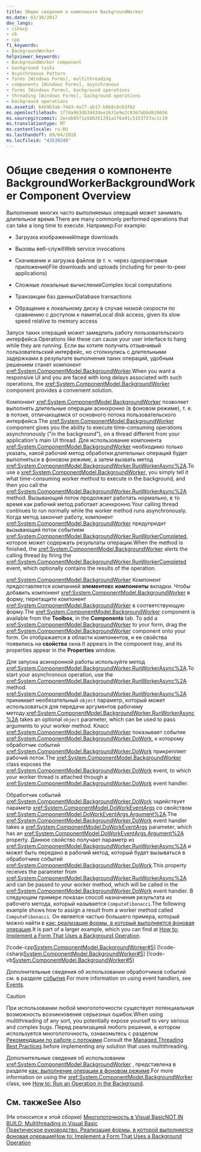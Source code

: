 ```yaml
---
title: Общие сведения о компоненте BackgroundWorker
ms.date: 03/30/2017
dev_langs:
- csharp
- vb
- cpp
f1_keywords:
- BackgroundWorker
helpviewer_keywords:
- BackgroundWorker component
- background tasks
- Asynchronous Pattern
- forms [Windows Forms], multithreading
- components [Windows Forms], asynchronous
- forms [Windows Forms], background operations
- threading [Windows Forms], background operations
- background operations
ms.assetid: 64e9b3ab-7443-4a77-ab17-b8b8c0cb3f62
ms.openlocfilehash: 1f7da963db34434ee2631e9e2c0367abbd628656
ms.sourcegitcommit: 2eceb05f1a5bb261291a1f6a91c5153727ac1c19
ms.translationtype: MT
ms.contentlocale: ru-RU
ms.lasthandoff: 09/04/2018
ms.locfileid: "43539240"
---
```

# <a name="backgroundworker-component-overview"></a><span data-ttu-id="f2bb5-102">Общие сведения о компоненте BackgroundWorker</span><span class="sxs-lookup"><span data-stu-id="f2bb5-102">BackgroundWorker Component Overview</span></span>
<span data-ttu-id="f2bb5-103">Выполнение многих часто выполняемых операций может занимать длительное время.</span><span class="sxs-lookup"><span data-stu-id="f2bb5-103">There are many commonly performed operations that can take a long time to execute.</span></span> <span data-ttu-id="f2bb5-104">Например:</span><span class="sxs-lookup"><span data-stu-id="f2bb5-104">For example:</span></span>  
  
-   <span data-ttu-id="f2bb5-105">Загрузка изображений</span><span class="sxs-lookup"><span data-stu-id="f2bb5-105">Image downloads</span></span>  
  
-   <span data-ttu-id="f2bb5-106">Вызовы веб-служб</span><span class="sxs-lookup"><span data-stu-id="f2bb5-106">Web service invocations</span></span>  
  
-   <span data-ttu-id="f2bb5-107">Скачивание и загрузка файлов (в т. ч. через одноранговые приложения)</span><span class="sxs-lookup"><span data-stu-id="f2bb5-107">File downloads and uploads (including for peer-to-peer applications)</span></span>  
  
-   <span data-ttu-id="f2bb5-108">Сложные локальные вычисления</span><span class="sxs-lookup"><span data-stu-id="f2bb5-108">Complex local computations</span></span>  
  
-   <span data-ttu-id="f2bb5-109">Транзакции баз данных</span><span class="sxs-lookup"><span data-stu-id="f2bb5-109">Database transactions</span></span>  
  
-   <span data-ttu-id="f2bb5-110">Обращение к локальному диску в случае низкой скорости по сравнению с доступом к памяти</span><span class="sxs-lookup"><span data-stu-id="f2bb5-110">Local disk access, given its slow speed relative to memory access</span></span>  
  
 <span data-ttu-id="f2bb5-111">Запуск таких операций может замедлить работу пользовательского интерфейса.</span><span class="sxs-lookup"><span data-stu-id="f2bb5-111">Operations like these can cause your user interface to hang while they are running.</span></span> <span data-ttu-id="f2bb5-112">Если вы хотите получить отзывчивый пользовательский интерфейс, но столкнулись с длительными задержками в результате выполнения таких операций, удобным решением станет компонент <xref:System.ComponentModel.BackgroundWorker>.</span><span class="sxs-lookup"><span data-stu-id="f2bb5-112">When you want a responsive UI and you are faced with long delays associated with such operations, the <xref:System.ComponentModel.BackgroundWorker> component provides a convenient solution.</span></span>  
  
 <span data-ttu-id="f2bb5-113">Компонент <xref:System.ComponentModel.BackgroundWorker> позволяет выполнять длительные операции асинхронно (в фоновом режиме), т. е. в потоке, отличающемся от основного потока пользовательского интерфейса.</span><span class="sxs-lookup"><span data-stu-id="f2bb5-113">The <xref:System.ComponentModel.BackgroundWorker> component gives you the ability to execute time-consuming operations asynchronously ("in the background"), on a thread different from your application's main UI thread.</span></span> <span data-ttu-id="f2bb5-114">Для использование компонента <xref:System.ComponentModel.BackgroundWorker> необходимо только указать, какой рабочий метод обработки длительных операций будет выполняться в фоновом режиме, а затем вызвать метод <xref:System.ComponentModel.BackgroundWorker.RunWorkerAsync%2A>.</span><span class="sxs-lookup"><span data-stu-id="f2bb5-114">To use a <xref:System.ComponentModel.BackgroundWorker>, you simply tell it what time-consuming worker method to execute in the background, and then you call the <xref:System.ComponentModel.BackgroundWorker.RunWorkerAsync%2A> method.</span></span> <span data-ttu-id="f2bb5-115">Вызывающий поток продолжает работать нормально, в то время как рабочий метод работает асинхронно.</span><span class="sxs-lookup"><span data-stu-id="f2bb5-115">Your calling thread continues to run normally while the worker method runs asynchronously.</span></span> <span data-ttu-id="f2bb5-116">Когда метод закончит работу, компонент <xref:System.ComponentModel.BackgroundWorker> предупредит вызывающий поток событием <xref:System.ComponentModel.BackgroundWorker.RunWorkerCompleted>, которое может содержать результаты операции.</span><span class="sxs-lookup"><span data-stu-id="f2bb5-116">When the method is finished, the <xref:System.ComponentModel.BackgroundWorker> alerts the calling thread by firing the <xref:System.ComponentModel.BackgroundWorker.RunWorkerCompleted> event, which optionally contains the results of the operation.</span></span>  
  
 <span data-ttu-id="f2bb5-117"><xref:System.ComponentModel.BackgroundWorker> Компонент предоставляется компанией **элементов**в **компоненты** вкладки. Чтобы добавить компонент <xref:System.ComponentModel.BackgroundWorker> в форму, перетащите компонент <xref:System.ComponentModel.BackgroundWorker> в соответствующую форму.</span><span class="sxs-lookup"><span data-stu-id="f2bb5-117">The <xref:System.ComponentModel.BackgroundWorker> component is available from the **Toolbox**, in the **Components** tab. To add a <xref:System.ComponentModel.BackgroundWorker> to your form, drag the <xref:System.ComponentModel.BackgroundWorker> component onto your form.</span></span> <span data-ttu-id="f2bb5-118">Он отображается в области компонентов, и ее свойства появились на **свойства** окна.</span><span class="sxs-lookup"><span data-stu-id="f2bb5-118">It appears in the component tray, and its properties appear in the **Properties** window.</span></span>  
  
 <span data-ttu-id="f2bb5-119">Для запуска асинхронной работы используйте метод <xref:System.ComponentModel.BackgroundWorker.RunWorkerAsync%2A>.</span><span class="sxs-lookup"><span data-stu-id="f2bb5-119">To start your asynchronous operation, use the <xref:System.ComponentModel.BackgroundWorker.RunWorkerAsync%2A> method.</span></span> <span data-ttu-id="f2bb5-120"><xref:System.ComponentModel.BackgroundWorker.RunWorkerAsync%2A> принимает необязательный `object` параметр, который может использоваться для передачи аргументов рабочему методу.</span><span class="sxs-lookup"><span data-stu-id="f2bb5-120"><xref:System.ComponentModel.BackgroundWorker.RunWorkerAsync%2A> takes an optional `object` parameter, which can be used to pass arguments to your worker method.</span></span> <span data-ttu-id="f2bb5-121">Класс <xref:System.ComponentModel.BackgroundWorker> показывает событие <xref:System.ComponentModel.BackgroundWorker.DoWork>, к которому обработчик событий <xref:System.ComponentModel.BackgroundWorker.DoWork> прикрепляет рабочий поток.</span><span class="sxs-lookup"><span data-stu-id="f2bb5-121">The <xref:System.ComponentModel.BackgroundWorker> class exposes the <xref:System.ComponentModel.BackgroundWorker.DoWork> event, to which your worker thread is attached through a <xref:System.ComponentModel.BackgroundWorker.DoWork> event handler.</span></span>  
  
 <span data-ttu-id="f2bb5-122">Обработчик событий <xref:System.ComponentModel.BackgroundWorker.DoWork> задействует параметр <xref:System.ComponentModel.DoWorkEventArgs> со свойством <xref:System.ComponentModel.DoWorkEventArgs.Argument%2A>.</span><span class="sxs-lookup"><span data-stu-id="f2bb5-122">The <xref:System.ComponentModel.BackgroundWorker.DoWork> event handler takes a <xref:System.ComponentModel.DoWorkEventArgs> parameter, which has an <xref:System.ComponentModel.DoWorkEventArgs.Argument%2A> property.</span></span> <span data-ttu-id="f2bb5-123">Данное свойство получает параметр из <xref:System.ComponentModel.BackgroundWorker.RunWorkerAsync%2A> и может быть передано в рабочий метод, который будет вызываться в обработчике событий <xref:System.ComponentModel.BackgroundWorker.DoWork>.</span><span class="sxs-lookup"><span data-stu-id="f2bb5-123">This property receives the parameter from <xref:System.ComponentModel.BackgroundWorker.RunWorkerAsync%2A> and can be passed to your worker method, which will be called in the <xref:System.ComponentModel.BackgroundWorker.DoWork> event handler.</span></span> <span data-ttu-id="f2bb5-124">В следующем примере показан способ назначения результата из рабочего метода, который называется `ComputeFibonacci`.</span><span class="sxs-lookup"><span data-stu-id="f2bb5-124">The following example shows how to assign a result from a worker method called `ComputeFibonacci`.</span></span> <span data-ttu-id="f2bb5-125">Он является частью большего примера, который можно найти в [как: реализация формы, в который выполняется фоновая операция](../../../../docs/framework/winforms/controls/how-to-implement-a-form-that-uses-a-background-operation.md).</span><span class="sxs-lookup"><span data-stu-id="f2bb5-125">It is part of a larger example, which you can find at [How to: Implement a Form That Uses a Background Operation](../../../../docs/framework/winforms/controls/how-to-implement-a-form-that-uses-a-background-operation.md).</span></span>  
  
 [!code-cpp[System.ComponentModel.BackgroundWorker#5](../../../../samples/snippets/cpp/VS_Snippets_Winforms/System.ComponentModel.BackgroundWorker/CPP/fibonacciform.cpp#5)]
 [!code-csharp[System.ComponentModel.BackgroundWorker#5](../../../../samples/snippets/csharp/VS_Snippets_Winforms/System.ComponentModel.BackgroundWorker/CS/fibonacciform.cs#5)]
 [!code-vb[System.ComponentModel.BackgroundWorker#5](../../../../samples/snippets/visualbasic/VS_Snippets_Winforms/System.ComponentModel.BackgroundWorker/VB/fibonacciform.vb#5)]  
  
 <span data-ttu-id="f2bb5-126">Дополнительные сведения об использовании обработчиков событий см. в разделе [события](../../../../docs/standard/events/index.md).</span><span class="sxs-lookup"><span data-stu-id="f2bb5-126">For more information on using event handlers, see [Events](../../../../docs/standard/events/index.md).</span></span>  
  
> [!CAUTION]
>  <span data-ttu-id="f2bb5-127">При использовании любой многопоточности существует потенциальная возможность возникновения серьезных ошибок.</span><span class="sxs-lookup"><span data-stu-id="f2bb5-127">When using multithreading of any sort, you potentially expose yourself to very serious and complex bugs.</span></span> <span data-ttu-id="f2bb5-128">Перед реализацией любого решения, в котором используется многопоточность, ознакомьтесь с разделом [Рекомендации по работе с потоками](../../../../docs/standard/threading/managed-threading-best-practices.md).</span><span class="sxs-lookup"><span data-stu-id="f2bb5-128">Consult the [Managed Threading Best Practices](../../../../docs/standard/threading/managed-threading-best-practices.md) before implementing any solution that uses multithreading.</span></span>  
  
 <span data-ttu-id="f2bb5-129">Дополнительные сведения об использовании <xref:System.ComponentModel.BackgroundWorker> , представлена в разделе [как: выполнение операции в фоновом режиме](../../../../docs/framework/winforms/controls/how-to-run-an-operation-in-the-background.md).</span><span class="sxs-lookup"><span data-stu-id="f2bb5-129">For more information on using the <xref:System.ComponentModel.BackgroundWorker> class, see [How to: Run an Operation in the Background](../../../../docs/framework/winforms/controls/how-to-run-an-operation-in-the-background.md).</span></span>  
  
## <a name="see-also"></a><span data-ttu-id="f2bb5-130">См. также</span><span class="sxs-lookup"><span data-stu-id="f2bb5-130">See Also</span></span>  
 <span data-ttu-id="f2bb5-131">(Не относится к этой сборке) [Многопоточность в Visual Basic](https://msdn.microsoft.com/library/c731a50c-09c1-4468-9646-54c86b75d269)</span><span class="sxs-lookup"><span data-stu-id="f2bb5-131">[NOT IN BUILD: Multithreading in Visual Basic](https://msdn.microsoft.com/library/c731a50c-09c1-4468-9646-54c86b75d269)</span></span>  
 [<span data-ttu-id="f2bb5-132">Практическое руководство. Реализация формы, в которой выполняется фоновая операция</span><span class="sxs-lookup"><span data-stu-id="f2bb5-132">How to: Implement a Form That Uses a Background Operation</span></span>](../../../../docs/framework/winforms/controls/how-to-implement-a-form-that-uses-a-background-operation.md)
